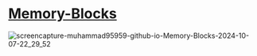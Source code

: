 # [Memory-Blocks](https://muhammad95959.github.io/Memory-Blocks)
![screencapture-muhammad95959-github-io-Memory-Blocks-2024-10-07-22_29_52](https://github.com/user-attachments/assets/09877d9b-74b2-4fac-8ab1-0f12094d4f6e)
